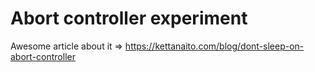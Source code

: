 # Abort controller experiment

Awesome article about it => https://kettanaito.com/blog/dont-sleep-on-abort-controller
